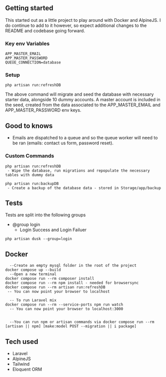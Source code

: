 ## Getting started

This started out as a little project to play around with Docker and AlpineJS. I do continue to add to it however, so expect additional changes to the README and codebase going forward.

### Key env Variables

```
APP_MASTER_EMAIL
APP_MASTER_PASSWORD
QUEUE_CONNECTION=database
```

### Setup

```
php artisan run:refreshDB
```

The above command will migrate and seed the database with necessary starter data, alongside 10 dummy accounts. A master account is included in the seed, created from the data associated to the APP_MASTER_EMAIL and APP_MASTER_PASSWORD env keys.

## Good to knows

-   Emails are dispatched to a queue and so the queue worker will need to be ran (emails: contact us form, password reset).

### Custom Commands

```
php artisan run:refreshDB
 - Wipe the database, run migrations and repopulate the necessary tables with dummy data

php artisan run:backupDB
 - Create a backup of the database data - stored in Storage/app/backup
```

## Tests

Tests are split into the following groups

-   @group login
    -   Login Success and Login Failuer

```
php artisan dusk --group=login
```

## Docker

```
  --Create an empty mysql folder in the root of the project
docker compose up --build
  --Open a new terminal
docker compose run --rm composer install
docker compose run --rm npm install - needed for browsersync
docker compose run --rm artisan run:refreshDB
 -- You can now point your browser to localhost

  -- To run Laravel mix
docker compose run --rm --service-ports npm run watch
  -- You can now point your browser to localhost:3000


  --You can run npm or artisan commands via docker compose run --rm [artisan || npm] [make:model POST --migration || i package]
```

## Tech used

-   Laravel
-   AlpineJS
-   Tailwind
-   Eloquent ORM
